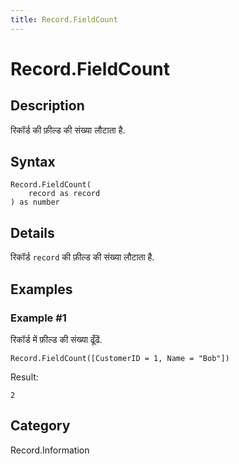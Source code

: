 ```yaml
---
title: Record.FieldCount
---
```


# Record.FieldCount


## Description

रिकॉर्ड की फ़ील्ड की संख्या लौटाता है.


## Syntax

```powerquery
Record.FieldCount(
    record as record
) as number
```


## Details

रिकॉर्ड <code>record</code> की फ़ील्ड की संख्या लौटाता है.


## Examples

### Example #1 
रिकॉर्ड में फ़ील्ड की संख्या ढूँढें.
```powerquery
Record.FieldCount([CustomerID = 1, Name = "Bob"])
```

Result: 
```powerquery
2
```




## Category
Record.Information
